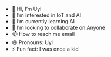 - 👋 Hi, I’m Uyi
- 👀 I’m interested in IoT and AI
- 🌱 I’m currently learning AI
- 💞️ I’m looking to collaborate on Anyone
- 📫 How to reach me email
- 😄 Pronouns: Uyi
- ⚡ Fun fact: I was once a kid

<!---
ure5001/ure5001 is a ✨ special ✨ repository because its `README.md` (this file) appears on your GitHub profile.
You can click the Preview link to take a look at your changes.
--->
